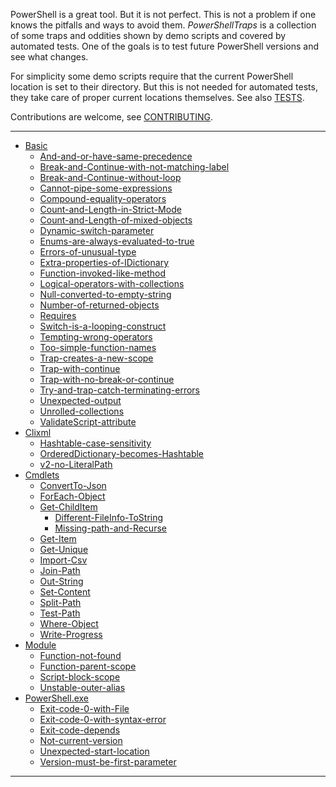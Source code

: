 
PowerShell is a great tool. But it is not perfect. This is not a problem if one
knows the pitfalls and ways to avoid them. *PowerShellTraps* is a collection of
some traps and oddities shown by demo scripts and covered by automated tests.
One of the goals is to test future PowerShell versions and see what changes.

For simplicity some demo scripts require that the current PowerShell location
is set to their directory. But this is not needed for automated tests, they
take care of proper current locations themselves. See also [TESTS].

Contributions are welcome, see [CONTRIBUTING].

[CONTRIBUTING]: ./CONTRIBUTING.md
[TESTS]: ./TESTS.md

---

<!--Generated-->
- [Basic](./Basic)
    - [And-and-or-have-same-precedence](./Basic/And-and-or-have-same-precedence)
    - [Break-and-Continue-with-not-matching-label](./Basic/Break-and-Continue-with-not-matching-label)
    - [Break-and-Continue-without-loop](./Basic/Break-and-Continue-without-loop)
    - [Cannot-pipe-some-expressions](./Basic/Cannot-pipe-some-expressions)
    - [Compound-equality-operators](./Basic/Compound-equality-operators)
    - [Count-and-Length-in-Strict-Mode](./Basic/Count-and-Length-in-Strict-Mode)
    - [Count-and-Length-of-mixed-objects](./Basic/Count-and-Length-of-mixed-objects)
    - [Dynamic-switch-parameter](./Basic/Dynamic-switch-parameter)
    - [Enums-are-always-evaluated-to-true](./Basic/Enums-are-always-evaluated-to-true)
    - [Errors-of-unusual-type](./Basic/Errors-of-unusual-type)
    - [Extra-properties-of-IDictionary](./Basic/Extra-properties-of-IDictionary)
    - [Function-invoked-like-method](./Basic/Function-invoked-like-method)
    - [Logical-operators-with-collections](./Basic/Logical-operators-with-collections)
    - [Null-converted-to-empty-string](./Basic/Null-converted-to-empty-string)
    - [Number-of-returned-objects](./Basic/Number-of-returned-objects)
    - [Requires](./Basic/Requires)
    - [Switch-is-a-looping-construct](./Basic/Switch-is-a-looping-construct)
    - [Tempting-wrong-operators](./Basic/Tempting-wrong-operators)
    - [Too-simple-function-names](./Basic/Too-simple-function-names)
    - [Trap-creates-a-new-scope](./Basic/Trap-creates-a-new-scope)
    - [Trap-with-continue](./Basic/Trap-with-continue)
    - [Trap-with-no-break-or-continue](./Basic/Trap-with-no-break-or-continue)
    - [Try-and-trap-catch-terminating-errors](./Basic/Try-and-trap-catch-terminating-errors)
    - [Unexpected-output](./Basic/Unexpected-output)
    - [Unrolled-collections](./Basic/Unrolled-collections)
    - [ValidateScript-attribute](./Basic/ValidateScript-attribute)
- [Clixml](./Clixml)
    - [Hashtable-case-sensitivity](./Clixml/Hashtable-case-sensitivity)
    - [OrderedDictionary-becomes-Hashtable](./Clixml/OrderedDictionary-becomes-Hashtable)
    - [v2-no-LiteralPath](./Clixml/v2-no-LiteralPath)
- [Cmdlets](./Cmdlets)
    - [ConvertTo-Json](./Cmdlets/ConvertTo-Json)
    - [ForEach-Object](./Cmdlets/ForEach-Object)
    - [Get-ChildItem](./Cmdlets/Get-ChildItem)
        - [Different-FileInfo-ToString](./Cmdlets/Get-ChildItem/Different-FileInfo-ToString)
        - [Missing-path-and-Recurse](./Cmdlets/Get-ChildItem/Missing-path-and-Recurse)
    - [Get-Item](./Cmdlets/Get-Item)
    - [Get-Unique](./Cmdlets/Get-Unique)
    - [Import-Csv](./Cmdlets/Import-Csv)
    - [Join-Path](./Cmdlets/Join-Path)
    - [Out-String](./Cmdlets/Out-String)
    - [Set-Content](./Cmdlets/Set-Content)
    - [Split-Path](./Cmdlets/Split-Path)
    - [Test-Path](./Cmdlets/Test-Path)
    - [Where-Object](./Cmdlets/Where-Object)
    - [Write-Progress](./Cmdlets/Write-Progress)
- [Module](./Module)
    - [Function-not-found](./Module/Function-not-found)
    - [Function-parent-scope](./Module/Function-parent-scope)
    - [Script-block-scope](./Module/Script-block-scope)
    - [Unstable-outer-alias](./Module/Unstable-outer-alias)
- [PowerShell.exe](./PowerShell.exe)
    - [Exit-code-0-with-File](./PowerShell.exe/Exit-code-0-with-File)
    - [Exit-code-0-with-syntax-error](./PowerShell.exe/Exit-code-0-with-syntax-error)
    - [Exit-code-depends](./PowerShell.exe/Exit-code-depends)
    - [Not-current-version](./PowerShell.exe/Not-current-version)
    - [Unexpected-start-location](./PowerShell.exe/Unexpected-start-location)
    - [Version-must-be-first-parameter](./PowerShell.exe/Version-must-be-first-parameter)

---
